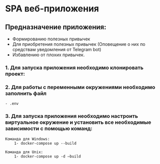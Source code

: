# SPA веб-приложения

## Предназначение приложения:
- Формированию полезных привычек 
- Для приобретения полезных привычек (Оповещение о них по средствам уведомления от Telegram bot)
- Избавлению от плохих привычек.

### 1. Для запуска приложения необходимо клонировать проект:

### 2. Для работы с переменными окружениями необходимо заполнить файл
    - .env

### 3. Для запуска приложения необходимо настроить виртуальное окружение и установить все необходимые зависимости с помощью команд:
    Команда для Windows:
        1- docker-compose up --build

    Команда для Unix:
        1- docker-compose up -d —build
